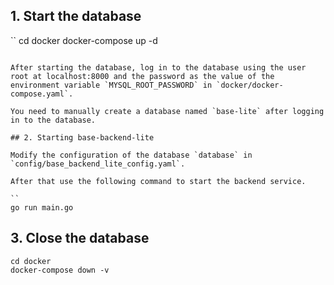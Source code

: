 ## 1. Start the database

``
cd docker
docker-compose up -d
```

After starting the database, log in to the database using the user root at localhost:8000 and the password as the value of the environment variable `MYSQL_ROOT_PASSWORD` in `docker/docker-compose.yaml`.

You need to manually create a database named `base-lite` after logging in to the database.

## 2. Starting base-backend-lite

Modify the configuration of the database `database` in `config/base_backend_lite_config.yaml`.

After that use the following command to start the backend service.

``
go run main.go
```

## 3. Close the database

```
cd docker
docker-compose down -v
```
